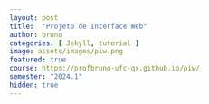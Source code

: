 ```yaml
---
layout: post
title:  "Projeto de Interface Web"
author: bruno
categories: [ Jekyll, tutorial ]
image: assets/images/piw.png
featured: true
course: https://profbruno-ufc-qx.github.io/piw/
semester: "2024.1"
hidden: true
---
```


